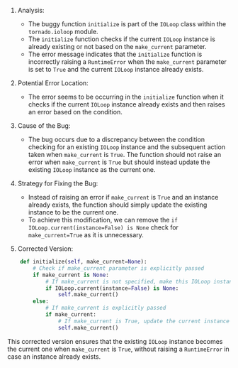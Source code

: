 1. Analysis:
   - The buggy function `initialize` is part of the `IOLoop` class within the `tornado.ioloop` module.
   - The `initialize` function checks if the current `IOLoop` instance is already existing or not based on the `make_current` parameter.
   - The error message indicates that the `initialize` function is incorrectly raising a `RuntimeError` when the `make_current` parameter is set to `True` and the current `IOLoop` instance already exists.

2. Potential Error Location:
   - The error seems to be occurring in the `initialize` function when it checks if the current `IOLoop` instance already exists and then raises an error based on the condition.

3. Cause of the Bug:
   - The bug occurs due to a discrepancy between the condition checking for an existing `IOLoop` instance and the subsequent action taken when `make_current` is `True`. The function should not raise an error when `make_current` is `True` but should instead update the existing `IOLoop` instance as the current one.

4. Strategy for Fixing the Bug:
   - Instead of raising an error if `make_current` is `True` and an instance already exists, the function should simply update the existing instance to be the current one.
   - To achieve this modification, we can remove the `if IOLoop.current(instance=False) is None` check for `make_current=True` as it is unnecessary.

5. Corrected Version:
```python
    def initialize(self, make_current=None):
        # Check if make_current parameter is explicitly passed
        if make_current is None:
            # If make_current is not specified, make this IOLoop instance current
            if IOLoop.current(instance=False) is None:
                self.make_current()
        else:
            # If make_current is explicitly passed
            if make_current:
                # If make_current is True, update the current instance
                self.make_current()
``` 

This corrected version ensures that the existing `IOLoop` instance becomes the current one when `make_current` is `True`, without raising a `RuntimeError` in case an instance already exists.